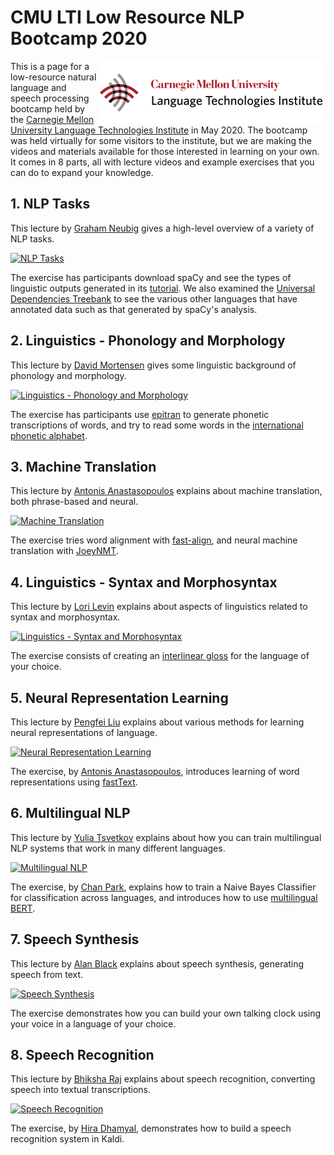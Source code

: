 # CMU LTI Low Resource NLP Bootcamp 2020

<a href="http://lti.cs.cmu.edu"><img align="right" src="ltilogo.png"></a>
This is a page for a low-resource natural language and speech processing bootcamp held by the [Carnegie Mellon University Language Technologies Institute](http://lti.cs.cmu.edu) in May 2020. The bootcamp was held virtually for some visitors to the institute, but we are making the videos and materials available for those interested in learning on your own. It comes in 8 parts, all with lecture videos and example exercises that you can do to expand your knowledge.

## 1. NLP Tasks

This lecture by [Graham Neubig](http://www.phontron.com) gives a high-level overview of a variety of NLP tasks.

[![NLP Tasks](https://img.youtube.com/vi/glIbcpay1-I/0.jpg)](https://www.youtube.com/watch?v=glIbcpay1-I)

The exercise has participants download spaCy and see the types of linguistic outputs generated in its [tutorial](https://spacy.io/usage/spacy-101).
We also examined the [Universal Dependencies Treebank](https://universaldependencies.org/) to see the various other languages that have annotated data such as that generated by spaCy's analysis.

## 2. Linguistics - Phonology and Morphology

This lecture by [David Mortensen](http://www.cs.cmu.edu/~dmortens/) gives some linguistic background of phonology and morphology.

[![Linguistics - Phonology and Morphology](https://img.youtube.com/vi/KGOYGONxypA/0.jpg)](https://www.youtube.com/watch?v=KGOYGONxypA)

The exercise has participants use [epitran](https://github.com/dmort27/epitran) to generate phonetic transcriptions of words, and try to read some words in the [international phonetic alphabet](https://en.wikipedia.org/wiki/International_Phonetic_Alphabet).

## 3. Machine Translation

This lecture by [Antonis Anastasopoulos](http://www.cs.cmu.edu/~aanastas/) explains about machine translation, both phrase-based and neural.

[![Machine Translation](https://img.youtube.com/vi/SIZfkGzyVRc/0.jpg)](https://www.youtube.com/watch?v=SIZfkGzyVRc)

The exercise tries word alignment with [fast-align](https://github.com/clab/fast_align), and neural machine translation with [JoeyNMT](https://github.com/joeynmt/joeynmt).

## 4. Linguistics - Syntax and Morphosyntax

This lecture by [Lori Levin](http://www.cs.cmu.edu/~lsl/) explains about aspects of linguistics related to syntax and morphosyntax.

[![Linguistics - Syntax and Morphosyntax](https://img.youtube.com/vi/j2vd3bTfrIA/0.jpg)](https://www.youtube.com/watch?v=j2vd3bTfrIA)

The exercise consists of creating an [interlinear gloss](https://www.eva.mpg.de/lingua/pdf/Glossing-Rules.pdf) for the language of your choice.

## 5. Neural Representation Learning

This lecture by [Pengfei Liu](http://pfliu.com/) explains about various methods for learning neural representations of language.

[![Neural Representation Learning](https://img.youtube.com/vi/FgYg1ZH5Io8/0.jpg)](https://www.youtube.com/watch?v=FgYg1ZH5Io8)

The exercise, by [Antonis Anastasopoulos](http://www.cs.cmu.edu/~aanastas/), introduces learning of word representations using [fastText](https://fasttext.cc/).

## 6. Multilingual NLP

This lecture by [Yulia Tsvetkov](https://www.cs.cmu.edu/~ytsvetko/) explains about how you can train multilingual NLP systems that work in many different languages.

[![Multilingual NLP](https://img.youtube.com/vi/wWE4db9XgHA/0.jpg)](https://www.youtube.com/watch?v=wWE4db9XgHA)

The exercise, by [Chan Park](https://chan0park.github.io/), explains how to train a Naive Bayes Classifier for classification across languages, and introduces how to use [multilingual BERT](https://github.com/google-research/bert/blob/master/multilingual.md).

## 7. Speech Synthesis

This lecture by [Alan Black](http://www.cs.cmu.edu/~awb/) explains about speech synthesis, generating speech from text.

[![Speech Synthesis](https://img.youtube.com/vi/eDjtEsOvouM/0.jpg)](https://www.youtube.com/watch?v=eDjtEsOvouM)

The exercise demonstrates how you can build your own talking clock using your voice in a language of your choice.

## 8. Speech Recognition

This lecture by [Bhiksha Raj](http://mlsp.cs.cmu.edu/people/bhiksha/) explains about speech recognition, converting speech into textual transcriptions.

[![Speech Recognition](https://img.youtube.com/vi/XDnUHu6PAqA/0.jpg)](https://www.youtube.com/watch?v=XDnUHu6PAqA)

The exercise, by [Hira Dhamyal](https://web2.qatar.cmu.edu/~hyd/), demonstrates how to build a speech recognition system in Kaldi.
